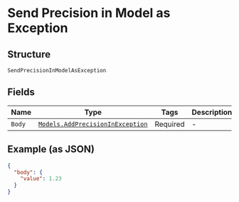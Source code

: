 
# Send Precision in Model as Exception

## Structure

`SendPrecisionInModelAsException`

## Fields

| Name | Type | Tags | Description |
|  --- | --- | --- | --- |
| `Body` | [`Models.AddPrecisionInException`](/doc/models/add-precision-in-exception.md) | Required | - |

## Example (as JSON)

```json
{
  "body": {
    "value": 1.23
  }
}
```

